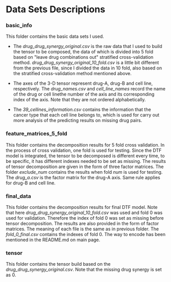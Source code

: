 # Data Sets  Descriptions
 


### basic_info
This folder contains the basic data sets I used. 

* The *drug_drug_synergy_original.csv* is the raw data that I used to build the tensor to be composed, the data of which is divided into 5 fold based on "leave drug combinations out" stratified cross-validation method. 
*drug_drug_synergy_original_10_fold.csv* is a little bit different from the previous file, since I divided the data in 
10 fold, also based on the stratified cross-validation method mentioned above. 

* The axes of the 3-D tensor represent drug-A, drug-B and cell line, respectively. The *drug_names.csv* and *cell_line_names* record the name of the drug or cell linethe number of the axis and its corresponding index of the axis.
Note that they are not ordered alphabetically. 

* The *39_cellines_information.csv* contains the information that the cancer type that each cell line belongs to, which is used for carry out more analysis of the predicting results on missing drug pairs.



### feature_matrices_5_fold
This folder contains the decomposition results for 5 fold cross validation. In the process of cross validation, one fold is used for testing. Since the DTF model is integrated, the tensor to be decomposed is different every time, to be specific, it has different indexes needed to be set as missing. The results of tensor decomposition are given in the form of three factor matrices. The folder *exclude_num* contains the results when fold *num* is used for testing. 
The *drug_a.csv* is the factor matrix for the  drug-A axis. Same rule applies for drug-B and cell line.


### final_data
This folder contains the decomposition results for final DTF model. Note that here 
*drug_drug_synergy_original_10_fold.csv* was used and fold 0 was used for validation. Therefore the index of fold 0 was set as missing before tensor decomposition. The results are also provided in the form of factor matrices. 
The meaning of each file is the same as in previous folder. The *fold_0_final.csv*  contains the indexes of fold 0. The way to encode has been mentioned in the README.md on main page.

### tensor
This folder contains the tensor build based on the *drug_drug_synergy_original.csv*. Note that the missing drug synergy is set as 0.
